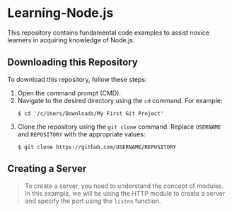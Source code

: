 <!-- # Learning-Node.js
This repository will contain fundamental code examples that can assist novice learners in acquiring knowledge of Node.js.

**For DOWNLOAD this Repo: **
> __open **CMD** and write this following commands:__
> **`$ cd '/c/Users/Downloads/My First Git Project'`**
>**`$ git clone https://github.com/USERNAME/REPOSITORY` and press Enter**


***Creating server***

_You should know the meaning of modules_ 
> Using HTTP module for creating server and making port by using listen function. -->




# Learning-Node.js

This repository contains fundamental code examples to assist novice learners in acquiring knowledge of Node.js.

## Downloading this Repository

To download this repository, follow these steps:

1. Open the command prompt (CMD).
2. Navigate to the desired directory using the `cd` command. For example:
   ```
   $ cd '/c/Users/Downloads/My First Git Project'
   ```
3. Clone the repository using the `git clone` command. Replace `USERNAME` and `REPOSITORY` with the appropriate values:
   ```
   $ git clone https://github.com/USERNAME/REPOSITORY
   ```

## Creating a Server

>To create a server, you need to understand the concept of modules. In this example, we will be using the HTTP module to create a server and specify the port using the `listen` function.